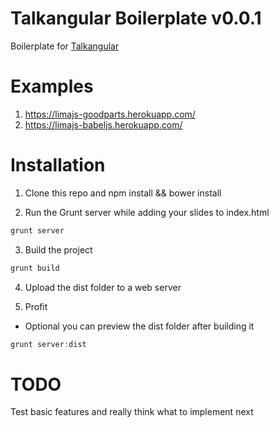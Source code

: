 Talkangular Boilerplate v0.0.1
==============================

Boilerplate for [Talkangular](https://github.com/wixo/talkangular)

Examples
========

1. https://limajs-goodparts.herokuapp.com/
2. https://limajs-babeljs.herokuapp.com/

Installation
============

1. Clone this repo and npm install && bower install

2. Run the Grunt server while adding your slides to index.html
  ```javascript
  grunt server
  ```

3. Build the project
  ```javascript
  grunt build
  ```

4. Upload the dist folder to a web server

5. Profit

+ Optional you can preview the dist folder after building it
```javascript
grunt server:dist
```

TODO
====

Test basic features and really think what to implement next
